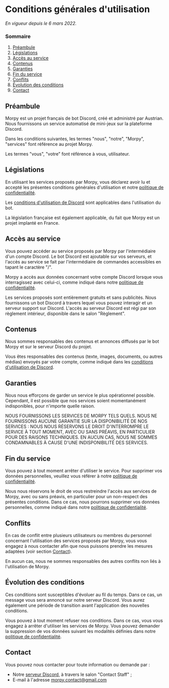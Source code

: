 # Conditions générales d'utilisation

_En vigueur depuis le 6 mars 2022._

### Sommaire

1. [Préambule](#préambule)
2. [Législations](#législations)
3. [Accès au service](#accès-au-service)
4. [Contenus](#contenus)
5. [Garanties](#garanties)
6. [Fin du service](#fin-du-service)
7. [Conflits](#conflits)
8. [Évolution des conditions](#évolution-des-conditions)
9. [Contact](#contact)

## Préambule

Morpy est un projet français de bot Discord, créé et administré par Austrian. Nous fournissons un service automatisé de mini-jeux sur la plateforme Discord.

Dans les conditions suivantes, les termes "nous", "notre", "Morpy", "services" font référence au projet Morpy.

Les termes "vous", "votre" font référence à vous, utilisateur.

## Législations

En utilisant les services proposés par Morpy, vous déclarez avoir lu et accepté les présentes conditions générales d'utilisation et notre [politique de confidentialité](/confidentialite.md).

Les [conditions d'utilisation de Discord](https://discord.com/terms) sont applicables dans l'utilisation du bot.

La législation française est également applicable, du fait que Morpy est un projet implanté en France.

## Accès au service

Vous pouvez accéder au service proposés par Morpy par l'intermédiaire d'un compte Discord. Le bot Discord est ajoutable sur vos serveurs, et l'accès au service se fait par l'intermédiaire de commandes accessibles en tapant le caractère "/".

Morpy a accès aux données concernant votre compte Discord lorsque vous interragissez avec celui-ci, comme indiqué dans notre [politique de confidentialité](/confidentialite.md).

Les services proposés sont entièrement gratuits et sans publicités. Nous fournissons un bot Discord à travers lequel vous pouvez interagir et un serveur support sur Discord. L'accès au serveur Discord est régi par son règlement intérieur, disponible dans le salon "Règlement".

## Contenus

Nous sommes responsables des contenus et annonces diffusés par le bot Morpy et sur le serveur Discord du projet.

Vous êtes responsables des contenus (texte, images, documents, ou autres médias) envoyés par votre compte, comme indiqué dans les [conditions d'utilisation de Discord](https://discord.com/terms).

## Garanties

Nous nous efforçons de garder un service le plus opérationnel possible. Cependant, il est possible que nos services soient momentanément indisponibles, pour n'importe quelle raison.

NOUS FOURNISSONS LES SERVICES DE MORPY TELS QUELS. NOUS NE FOURNISSONS AUCUNE GARANTIE SUR LA DISPONIBILITÉ DE NOS SERVICES : NOUS NOUS RÉSERVONS LE DROIT D'INTERROMPRE LE SERVICE À TOUT MOMENT, AVEC OU SANS PRÉAVIS, EN PARTICULIER POUR DES RAISONS TECHNIQUES. EN AUCUN CAS, NOUS NE SOMMES CONDAMNABLES À CAUSE D'UNE INDISPONIBILITÉ DES SERVICES.

## Fin du service

Vous pouvez à tout moment arrêter d'utiliser le service. Pour supprimer vos données personnelles, veuillez vous référer à notre [politique de confidentialité](/confidentialite.md).

Nous nous réservons le droit de vous restreindre l'accès aux services de Morpy, avec ou sans préavis, en particulier pour un non-respect des présentes conditions. Dans ce cas, nous pourrons supprimer vos données personnelles, comme indiqué dans notre [politique de confidentialité](/confidentialite.md).

## Conflits

En cas de conflit entre plusieurs utilisateurs ou membres du personnel concernant l'utilisation des services proposés par Morpy, vous vous engagez à nous contacter afin que nous puissons prendre les mesures adaptées (voir section [Contact](#contact)).

En aucun cas, nous ne sommes responsables des autres conflits non liés à l'utilisation de Morpy.

## Évolution des conditions

Ces conditions sont susceptibles d'évoluer au fil du temps. Dans ce cas, un message vous sera annoncé sur notre serveur Discord. Vous aurez également une période de transition avant l'application des nouvelles conditions.

Vous pouvez à tout moment refuser nos conditions. Dans ce cas, vous vous engagez à arrêter d'utiliser les services de Morpy. Vous pouvez demander la suppression de vos données suivant les modalités définies dans notre [politique de confidentialité](/confidentialite.md).

## Contact

Vous pouvez nous contacter pour toute information ou demande par :

- Notre [serveur Discord](https://discord.com/invite/qwrSNe3), à travers le salon "Contact Staff" ;
- E-mail à l'adresse [morpy.contact@gmail.com](mailto:morpy.contact@gmail.com)
